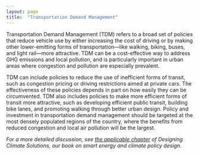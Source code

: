 ```yaml
---
layout: page
title:  "Transportation Demand Management"
---
```

Transportation Demand Management (TDM) refers to a broad set of policies that reduce vehicle use by either increasing the cost of driving or by making other lower-emitting forms of transportation—like walking, biking, buses, and light rail—more attractive.  TDM can be a cost-effective way to address GHG emissions and local pollution, and is particularly important in urban areas where congestion and pollution are especially prevalent.

TDM can include policies to reduce the use of inefficient forms of transit, such as congestion pricing or driving restrictions aimed at private cars.  The effectiveness of these policies depends in part on how easily they can be circumvented.  TDM also includes policies to make more efficient forms of transit more attractive, such as developing efficient public transit, building bike lanes, and promoting walking through better urban design.  Policy and investment in transportation demand management should be targeted at the most densely populated regions of the country, where the benefits from reduced congestion and local air pollution will be the largest.

*For a more detailed discussion, see [the applicable chapter](https://www.energypolicy.solutions/policies/urban-mobility-policies/) of Designing Climate Solutions, our book on smart energy and climate policy design.*